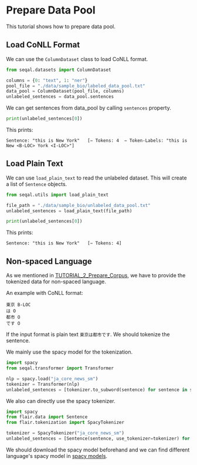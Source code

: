 # Prepare Data Pool

This tutorial shows how to prepare data pool.

## Load CoNLL Format


We can use the `ColumnDataset` class to load CoNLL format. 

```python
from seqal.datasets import ColumnDataset

columns = {0: "text", 1: "ner"}
pool_file = "./data/sample_bio/labeled_data_pool.txt"
data_pool = ColumnDataset(pool_file, columns)
unlabeled_sentences = data_pool.sentences
```

We can get sentences from data_pool by calling `sentences` property.

```python
print(unlabeled_sentences[0])
```

This prints:

```
Sentence: "this is New York"   [− Tokens: 4  − Token-Labels: "this is New <B-LOC> York <I-LOC>"]
```

## Load Plain Text

We can use `load_plain_text` to read the unlabeled dataset. This will create a list of `Sentence` objects.

```python
from seqal.utils import load_plain_text

file_path = "./data/sample_bio/unlabeled_data_pool.txt"
unlabeled_sentences = load_plain_text(file_path)
```

```python
print(unlabeled_sentences[0])
```

This prints:

```
Sentence: "this is New York"   [− Tokens: 4]
```

## Non-spaced Language

As we mentioned in [TUTORIAL_2_Prepare_Corpus](TUTORIAL_2_Prepare_Corpus.md), we have to provide the tokenized data for non-spaced language.


An example with CoNLL format:

```
東京 B-LOC
は O
都市 O
です O
```

If the input format is plain text `東京は都市です`. We should tokenize the sentence.

We mainly use the spacy model for the tokenization.

```python
import spacy
from seqal.transformer import Transformer

nlp = spacy.load("ja_core_news_sm")
tokenizer = Transformer(nlp)
unlabeled_sentences = [tokenizer.to_subword(sentence) for sentence in sentences]
```

We also can directly use the spacy tokenizer.

```python
import spacy
from flair.data import Sentence
from flair.tokenization import SpacyTokenizer

tokenizer = SpacyTokenizer("ja_core_news_sm")
unlabeled_sentences = [Sentence(sentence, use_tokenizer=tokenizer) for sentence in sentences]
```

We should download the spacy model beforehand and we can find different language's spacy model in [spacy models](https://spacy.io/models/en).